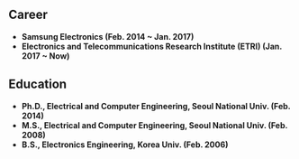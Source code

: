 ## Career
+ **Samsung Electronics (Feb. 2014 ~ Jan. 2017)**
+ **Electronics and Telecommunications Research Institute (ETRI) (Jan. 2017 ~ Now)**

## Education
+ **Ph.D., Electrical and Computer Engineering, Seoul National Univ. (Feb. 2014)**
+ **M.S., Electrical and Computer Engineering, Seoul National Univ. (Feb. 2008)**
+ **B.S., Electronics Engineering, Korea Univ. (Feb. 2006)**

